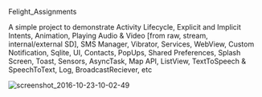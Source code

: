 
Felight_Assignments

A simple project to demonstrate Activity Lifecycle, Explicit and Implicit Intents, Animation, Playing Audio & Video [from raw, stream, internal/external SD], SMS Manager, Vibrator, Services, WebView, Custom Notification, Sqlite, UI, Contacts, PopUps, Shared Preferences, Splash Screen, Toast, Sensors, AsyncTask, Map API, ListView, TextToSpeech & SpeechToText, Log, BroadcastReciever, etc

![screenshot_2016-10-23-10-02-49](https://cloud.githubusercontent.com/assets/20138576/20342269/cab62f88-ac0f-11e6-9564-732db68377fa.jpg)
